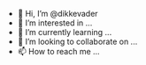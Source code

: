 - 👋 Hi, I’m @dikkevader
- 👀 I’m interested in ...
- 🌱 I’m currently learning ...
- 💞️ I’m looking to collaborate on ...
- 📫 How to reach me ...

<!---
dikkevader/dikkevader is a ✨ special ✨ repository because its `README.md` (this file) appears on your GitHub profile.
You can click the Preview link to take a look at your changes.
--->
